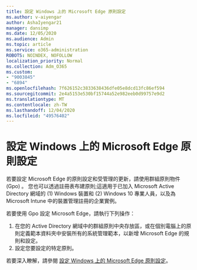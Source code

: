 ```yaml
---
title: 設定 Windows 上的 Microsoft Edge 原則設定
ms.author: v-aiyengar
author: AshaIyengar21
manager: dansimp
ms.date: 12/05/2020
ms.audience: Admin
ms.topic: article
ms.service: o365-administration
ROBOTS: NOINDEX, NOFOLLOW
localization_priority: Normal
ms.collection: Adm_O365
ms.custom:
- "9003845"
- "6894"
ms.openlocfilehash: 7f626152c3833638436dfe05e8dcd13fc86ef594
ms.sourcegitcommit: 2e4a5153e530bf15744a52e982eeb0d99757e9d2
ms.translationtype: MT
ms.contentlocale: zh-TW
ms.lasthandoff: 12/04/2020
ms.locfileid: "49576402"
---
```

# <a name="configure-microsoft-edge-policy-settings-on-windows"></a>設定 Windows 上的 Microsoft Edge 原則設定

若要設定 Microsoft Edge 的原則設定和受管理的更新，請使用群組原則物件 (Gpo) 。 您也可以透過註冊表布建原則;這適用于已加入 Microsoft Active Directory 網域的 (1) Windows 裝置和 (2) Windows 10 專業人員，以及為 Microsoft Intune 中的裝置管理註冊的企業實例。

若要使用 Gpo 設定 Microsoft Edge，請執行下列操作：

1. 在您的 Active Directory 網域中的群組原則中央存放區，或在個別電腦上的原則定義範本資料夾中安裝所有的系統管理範本，以新增 Microsoft Edge 的規則和設定。
2. 設定您要設定的特定原則。

若要深入瞭解，請參閱 [設定 Windows 上的 Microsoft Edge 原則設定](https://go.microsoft.com/fwlink/?linkid=2135024)。
